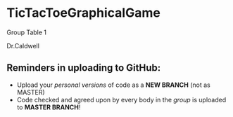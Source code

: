 # TicTacToeGraphicalGame
Group Table 1

Dr.Caldwell
## Reminders in uploading to GitHub:
  - Upload your _personal versions_ of code as a **NEW  BRANCH** (not as MASTER)
  - Code checked and agreed upon by every body in the _group_ is uploaded to **MASTER BRANCH**!
